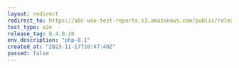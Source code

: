 ```yaml
---
layout: redirect
redirect_to: https://a8c-woo-test-reports.s3.amazonaws.com/public/release/8.4.0.10/php-8.1/e2e/index.html
test_type: e2e
release_tag: 8.4.0.10
env_description: "php-8.1"
created_at: "2023-11-17T10:47:40Z"
passed: false
---
```

